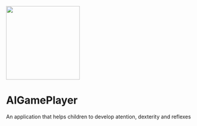 <img src="https://user-images.githubusercontent.com/57098687/140646464-273b28dc-cd7f-402f-bd9d-bd4ec9e2f05d.png" width="200">

# AIGamePlayer
An application that helps children to develop atention, dexterity and reflexes



